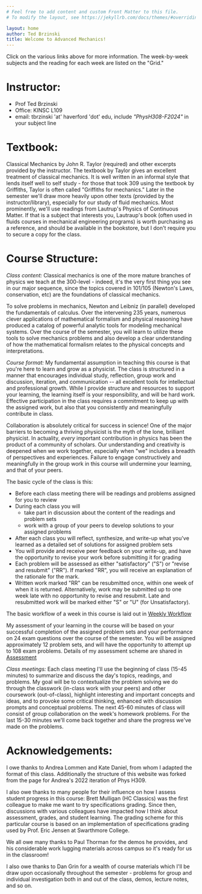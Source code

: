 ```yaml
---
# Feel free to add content and custom Front Matter to this file.
# To modify the layout, see https://jekyllrb.com/docs/themes/#overriding-theme-defaults

layout: home
author: Ted Brzinski
title: Welcome to Advanced Mechanics!
---
```


Click on the various links above for more information.  The week-by-week subjects and the reading for each
week are listed on the "Grid."

# Instructor:
 - Prof Ted Brzinski
 - Office: KINSC L109
 - email: tbrzinski 'at' haverford 'dot' edu, include _"PhysH308-F2024"_ in your subject line

# Textbook:
Classical Mechanics by John R. Taylor (required) and other excerpts provided by the instructor. The textbook by Taylor gives an excellent treatment of classical mechanics. It is well written in an informal style that lends itself well to self study - for those that took 309 using the textbook by Griffiths, Taylor is often called "Griffiths for mechanics." Later in the semester we'll draw more heavily upon other texts (provided by the instructor/library), especially for our study of fluid mechanics. Most prominently, we'll use readings from Lautrup's Physics of Continuous Matter. If that is a subject that interests you, Lautraup's book (often used in fluids courses in mechanical engineering programs) is worth purchasing as a reference, and should be available in the bookstore, but I don't require you to secure a copy for the class.

# Course Structure:

*Class content:*
Classical mechanics is one of the more mature branches of physics we teach at the 300-level - indeed, it's the very first thing you see in our major sequence, since the topics covered in 101/105 (Newton's Laws, conservation, etc) are the foundations of classical mechanics.

To solve problems in mechanics, Newton and Leibniz (in parallel) developed the fundamentals of calculus.
Over the intervening 235 years, numerous clever applications of mathematical formalism and physical reasoning have produced a catalog of powerful analytic tools for modeling mechanical systems.
Over the course of the semester, you will learn to utilize these tools to solve mechanics problems and also develop a clear understanding of how the mathematical formalism relates to the physical concepts and interpretations.

*Course format:*
My fundamental assumption in teaching this course is that you're here to learn and grow as a physicist.
The class is structured in a manner that encourages individual study, reflection, group work and discussion, iteration, and communication -- all excellent tools for intellectual and professional growth.
While I provide structure and resources to support your learning, the learning itself is your responsibility, and will be hard work.
Effective participation in the class requires a commitment to keep up with the assigned work, but also that you consistently and meaningfully contribute in class.

Collaboration is absolutely critical for success in science!
One of the major barriers to becoming a thriving physicist is the myth of the lone, brilliant physicist.
In actuality, _every_ important contribution in physics has been the product of a community of scholars.
Our understanding and creativity is deepened when we work together, especially when "we" includes a breadth of perspectives and experiences.
Failure to engage constructively and meaningfully in the group work in this course will undermine your learning, and that of your peers.

The basic cycle of the class is this:
 - Before each class meeting there will be readings and problems assigned for you to review
 - During each class you will
      - take part in discussion about the content of the readings and problem sets
      - work with a group of your peers to develop solutions to your assigned problems
 - After each class you will reflect, synthesize, and write-up what you've learned as a detailed set of solutions for assigned problem sets
 - You will provide and receive peer feedback on your write-up, and have the opportunity to revise your work before submitting it for grading
 - Each problem will be assessed as either "satisfactory" ("S") or "revise and resubmit" ("RR"). If marked "RR", you will receive an explanation of the rationale for the mark.
 - Written work marked "RR" can be resubmitted once, within one week of when it is returned. Alternatively, work may be submitted up to one week late with no opportunity to revise and resubmit. Late and resubmitted work will be marked either "S" or "U" (for Unsatisfactory).

The basic workflow of a week in this course is laid out in [Weekly Workflow](/PhysH308/weekly)

My assessment of your learning in the course will be based on your successful completion of the assigned problem sets and your performance on 24 exam questions over the course of the semester.
You will be assigned approximately 12 problem sets, and will have the opportunity to attempt up to 108 exam problems.
Details of my assessment scheme are shared in [Assessment](/PhysH308/assessment)

*Class meetings:*
Each class meeting I'll use the beginning of class (15-45 minutes) to summarize and discuss the day's topics, readings, and problems.  My goal will be to contextualize the problem solving we do through the classwork (in-class work with your peers) and other coursework (out-of-class), highlight interesting and important concepts and ideas, and to provoke some critical thinking, enhanced with discussion prompts and conceptual problems.  The next 45-60 minutes of class will consist of group collaboration on the week's homework problems. For the last 15-30 minutes we'll come back together and share the progress we've made on the problems.

# Acknowledgements:
I owe thanks to Andrea Lommen and Kate Daniel, from whom I adapted the format of this class. Additionally the structure of this website was forked from the page for Andrea's 2022 iteration of Phys H309.

I also owe thanks to many people for their influence on how I assess student progress in this course: Brett Mulligan (HC Classics) was the first colleague to make me want to try specifications grading. Since then, discussions with various colleagues have impacted how I think about assessment, grades, and student learning. The grading scheme for this particular course is based on an implementation of specifications grading used by Prof. Eric Jensen at Swarthmore College. 

We all owe many thanks to Paul Thorman for the demos he provides, and his considerable work lugging materials across campus so it's ready for us in the classroom!

I also owe thanks to Dan Grin for a wealth of course materials which I'll be draw upon occasionally throughout the semester - problems for group and individual investigation both in and out of the class, demos, lecture notes, and so on.
